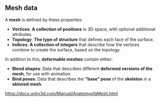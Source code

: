 ## Mesh data

A **mesh** is defined by these properties:

- **Vertices**: **A collection of positions** in 3D space, with optional additional attributes.
- **Topology**: **The type of structure** that defines each face of the surface.
- **Indices**: **A collection of integers** that describe how the vertices combine to create the surface, based on the topology.


In addition to this, **deformable meshes** contain either:

- **Blend shapes**: Data that describes different **deformed versions of the mesh**, for use with animation.
- **Bind poses**: Data that describes the **"base" pose** of the **skeleton** in a **skinned mesh**.



https://docs.unity3d.com/Manual/AnatomyofaMesh.html





